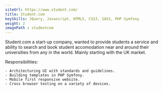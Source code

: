 ```yaml
---
siteUrl: https://www.student.com/
title: Student.com
keySkills: JQuery, Javascript, HTML5, CSS3, SASS, PHP Symfony
weight: 2
imagePath : studentcom
---
```


Student.com a start-up company, wanted to provide students a service and  ability to search and book student accomodation near and around their universities from any in the world. Mainly starting with the UK market.

Responsibilities:

	- Architecturing UI with standards and guidelines.
	- Building templates in PHP Symfony.
	- Mobile first responsive website.
	- Cross browser testing on a variety of devices. 
